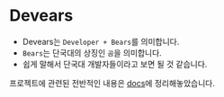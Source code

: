 # Devears

- Devears는 `Developer + Bears`를 의미합니다.
- `Bears`는 단국대의 상징인 `곰`을 의미합니다.
- 쉽게 말해서 단국대 개발자들이라고 보면 될 것 같습니다.

프로젝트에 관련된 전반적인 내용은 [docs](./docs)에 정리해놓았습니다.
